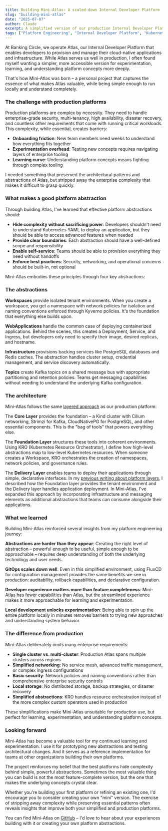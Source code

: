 ```yaml
---
title: Building Mini-Atlas: A scaled-down Internal Developer Platform
slug: "building-mini-atlas"
date: "2025-07-07"
author: Claude
excerpt: A simplified version of our production Internal Developer Platform for learning and experimentation
tags: ["Platform Engineering", "Internal Developer Platform", "Kubernetes"]
---
```


At Banking Circle, we operate Atlas, our Internal Developer Platform that enables developers to provision and manage their cloud-native applications and infrastructure. While Atlas serves us well in production, I often found myself wanting a simpler, more accessible version for experimentation, learning, and understanding platform concepts more deeply.

That's how Mini-Atlas was born – a personal project that captures the essence of what makes Atlas valuable, while being simple enough to run locally and understand completely.

### The challenge with production platforms

Production platforms are complex by necessity. They need to handle enterprise-grade security, multi-tenancy, high availability, disaster recovery, and countless other requirements that come with running critical workloads. This complexity, while essential, creates barriers:

- **Onboarding friction**: New team members need weeks to understand how everything fits together
- **Experimentation overhead**: Testing new concepts requires navigating layers of enterprise tooling
- **Learning curve**: Understanding platform concepts means fighting through complex tooling

I needed something that preserved the architectural patterns and abstractions of Atlas, but stripped away the enterprise complexity that makes it difficult to grasp quickly.

### What makes a good platform abstraction

Through building Atlas, I've learned that effective platform abstractions should:

- **Hide complexity without sacrificing power**: Developers shouldn't need to understand Kubernetes YAML to deploy an application, but they should be able to access advanced features when needed
- **Provide clear boundaries**: Each abstraction should have a well-defined scope and responsibility
- **Enable self-service**: Teams should be able to provision everything they need without handoffs
- **Enforce best practices**: Security, networking, and operational concerns should be built-in, not optional

Mini-Atlas embodies these principles through four key abstractions:

### The abstractions

**Workspaces** provide isolated tenant environments. When you create a workspace, you get a namespace with network policies for isolation and naming conventions enforced through Kyverno policies. It's the foundation that everything else builds upon.

**WebApplications** handle the common case of deploying containerized applications. Behind the scenes, this creates a Deployment, Service, and Ingress, but developers only need to specify their image, desired replicas, and hostname.

**Infrastructure** provisions backing services like PostgreSQL databases and Redis caches. The abstraction handles cluster setup, credential management, and service discovery automatically.

**Topics** create Kafka topics on a shared message bus with appropriate partitioning and retention policies. Teams get messaging capabilities without needing to understand the underlying Kafka configuration.

### The architecture

Mini-Atlas follows the same [layered approach](https://juanherreros.com/platform-layers/) as our production platform:

The **Core Layer** provides the foundation – a Kind cluster with Cilium networking, Strimzi for Kafka, CloudNativePG for PostgreSQL, and other essential components. This is the "bag of tools" that powers everything else.

The **Foundation Layer** structures these tools into coherent environments. Using KRO (Kubernetes Resource Orchestrator), I define how high-level abstractions map to low-level Kubernetes resources. When someone creates a Workspace, KRO orchestrates the creation of namespaces, network policies, and governance rules.

The **Delivery Layer** enables teams to deploy their applications through simple, declarative interfaces. In my [previous writing about platform layers](https://juanherreros.com/platform-layers/), I described how the Foundation layer provides the tenant environment and the Delivery layer handles application deployment. In Mini-Atlas, I've expanded this approach by incorporating infrastructure and messaging elements as additional abstractions that teams can consume alongside their applications.

### What we learned

Building Mini-Atlas reinforced several insights from my platform engineering journey:

**Abstractions are harder than they appear**: Creating the right level of abstraction – powerful enough to be useful, simple enough to be approachable – requires deep understanding of both the underlying technology and user needs.

**GitOps scales down well**: Even in this simplified environment, using FluxCD for configuration management provides the same benefits we see in production: auditability, rollback capabilities, and declarative configuration.

**Developer experience matters more than feature completeness**: Mini-Atlas has fewer capabilities than Atlas, but the streamlined experience makes it more approachable for learning and experimentation.

**Local development unlocks experimentation**: Being able to spin up the entire platform locally in minutes removes barriers to trying new approaches and understanding system behavior.

### The difference from production

Mini-Atlas deliberately omits many enterprise requirements:

- **Single cluster vs. multi-cluster**: Production Atlas spans multiple clusters across regions
- **Simplified networking**: No service mesh, advanced traffic management, or complex ingress configurations  
- **Basic security**: Network policies and naming conventions rather than comprehensive enterprise security controls
- **Local storage**: No distributed storage, backup strategies, or disaster recovery
- **Simplified abstractions**: KRO handles resource orchestration instead of the more complex custom operators used in production

These simplifications make Mini-Atlas unsuitable for production use, but perfect for learning, experimentation, and understanding platform concepts.

### Looking forward

Mini-Atlas has become a valuable tool for my continued learning and experimentation. I use it for prototyping new abstractions and testing architectural changes. And it serves as a reference implementation for teams at other organizations building their own platforms.

The project reinforces my belief that the best platforms hide complexity behind simple, powerful abstractions. Sometimes the most valuable thing you can build is not the most feature-complete version, but the one that makes the underlying concepts crystal clear.

Whether you're building your first platform or refining an existing one, I'd encourage you to consider creating your own "mini" version. The exercise of stripping away complexity while preserving essential patterns often reveals insights that improve both your simplified and production platforms.

You can find Mini-Atlas on [GitHub](https://github.com/jherreros/mini-atlas) – I'd love to hear about your experiences building with it or creating your own platform abstractions.